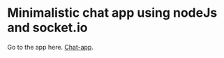 # Minimalistic chat app using nodeJs and socket.io

Go to the app here. [Chat-app](https://minimalistic-chat-app.herokuapp.com/chat.html?username=shereyar&room=101).
